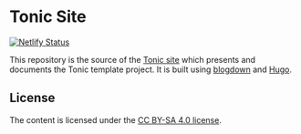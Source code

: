 # Tonic Site

[![Netlify Status](https://api.netlify.com/api/v1/badges/19f789eb-dc29-44bf-bd8f-c676f7eeeb27/deploy-status)](https://app.netlify.com/sites/gin-tonic/deploys)

This repository is the source of the [Tonic site]
which presents and documents the Tonic template project.
It is built using [blogdown] and [Hugo].

## License

The content is licensed under the [CC BY-SA 4.0 license].

[Tonic site]: https://tonic-team.github.com/tonic.site
[blogdown]: https://github.com/rstudio/blogdown
[Hugo]: https://gohugo.io/
[CC BY-SA 4.0 license]: https://creativecommons.org/licenses/by-sa/4.0/
